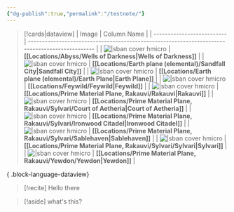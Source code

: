 ```yaml
---
{"dg-publish":true,"permalink":"/testnote/"}
---
```




> [!cards|dataview]
>  | Image                      | Column Name                                                                                     |
> | -------------------------- | ----------------------------------------------------------------------------------------------- |
> | ![\|sban cover hmicro](\-) | **[[Locations/Abyss/Wells of Darkness\|Wells of Darkness]]**                                 |
> | ![\|sban cover hmicro](\-) | **[[Locations/Earth plane (elemental)/Sandfall City\|Sandfall City]]**                       |
> | ![\|sban cover hmicro](\-) | **[[Locations/Earth plane (elemental)/Earth Plane\|Earth Plane]]**                           |
> | ![\|sban cover hmicro](\-) | **[[Locations/Feywild/Feywild\|Feywild]]**                                                   |
> | ![\|sban cover hmicro](\-) | **[[Locations/Prime Material Plane, Rakauvi/Rakauvi\|Rakauvi]]**                             |
> | ![\|sban cover hmicro](\-) | **[[Locations/Prime Material Plane, Rakauvi/Sylvari/Court of Aetheria\|Court of Aetheria]]** |
> | ![\|sban cover hmicro](\-) | **[[Locations/Prime Material Plane, Rakauvi/Sylvari/Ironwood Citadel\|Ironwood Citadel]]**   |
> | ![\|sban cover hmicro](\-) | **[[Locations/Prime Material Plane, Rakauvi/Sylvari/Sablehaven\|Sablehaven]]**               |
> | ![\|sban cover hmicro](\-) | **[[Locations/Prime Material Plane, Rakauvi/Sylvari/Sylvari\|Sylvari]]**                     |
> | ![\|sban cover hmicro](\-) | **[[Locations/Prime Material Plane, Rakauvi/Yewdon/Yewdon\|Yewdon]]**                        |
> 
{ .block-language-dataview}


> [!recite]
> Hello there

> [!aside]
> what's this?
> 
